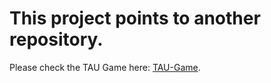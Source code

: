 
# This project points to another repository.

Please check the TAU Game here:
 [TAU-Game](https://github.com/s20681/TAU-game/).
